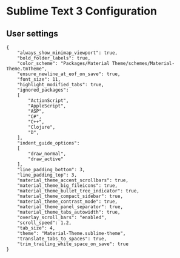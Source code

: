 # Sublime Text 3 Configuration

## User settings

    {
        "always_show_minimap_viewport": true,
        "bold_folder_labels": true,
        "color_scheme": "Packages/Material Theme/schemes/Material-Theme.tmTheme",
        "ensure_newline_at_eof_on_save": true,
        "font_size": 11,
        "highlight_modified_tabs": true,
        "ignored_packages":
        [
            "ActionScript",
            "AppleScript",
            "ASP",
            "C#",
            "C++",
            "Clojure",
            "D",
        ],
        "indent_guide_options":
        [
            "draw_normal",
            "draw_active"
        ],
        "line_padding_bottom": 3,
        "line_padding_top": 3,
        "material_theme_accent_scrollbars": true,
        "material_theme_big_fileicons": true,
        "material_theme_bullet_tree_indicator": true,
        "material_theme_compact_sidebar": true,
        "material_theme_contrast_mode": true,
        "material_theme_panel_separator": true,
        "material_theme_tabs_autowidth": true,
        "overlay_scroll_bars": "enabled",
        "scroll_speed": 1.2,
        "tab_size": 4,
        "theme": "Material-Theme.sublime-theme",
        "translate_tabs_to_spaces": true,
        "trim_trailing_white_space_on_save": true
    }


